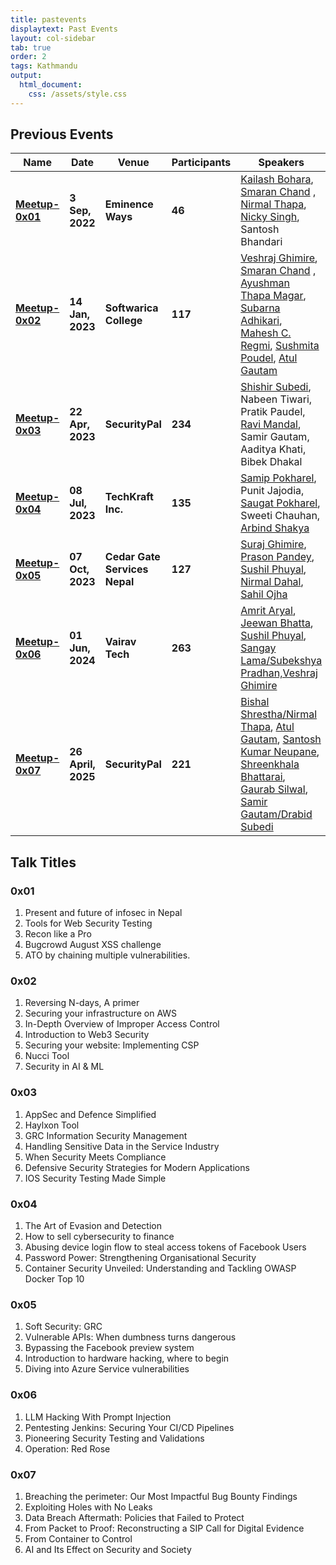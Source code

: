 ```yaml
---
title: pastevents
displaytext: Past Events
layout: col-sidebar
tab: true
order: 2
tags: Kathmandu
output:
  html_document:
    css: /assets/style.css
---
```


## Previous Events

| Name | Date | Venue | Participants | Speakers |
| ---- | ---- | -------- | ---------- |------ |
| [**Meetup-0x01**](https://www.facebook.com/owasp.kathmandu/photos/pcb.121095887357875/121092737358190/)  | **3 Sep, 2022** | **Eminence Ways** | **46**| [Kailash Bohara](https://github.com/OWASP/www-chapter-kathmandu/blob/main/assets/slides/Meetup-0x01/Kailash%20Bohara%20-%20Present%20and%20future%20of%20infosec%20in%20Nepal.pdf),   [Smaran Chand](https://github.com/OWASP/www-chapter-kathmandu/blob/main/assets/slides/Meetup-0x01/Smaran_Chand_ATO_By_Chaining_Multiple_Vulnerabilities.pptx)  , [Nirmal Thapa](https://github.com/OWASP/www-chapter-kathmandu/blob/main/assets/slides/Meetup-0x01/Nirmal_Thapa_Recon_Like_A_Pro.pptx), [Nicky Singh](https://github.com/OWASP/www-chapter-kathmandu/blob/main/assets/slides/Meetup-0x01/Nicky%20Singh%20-Tools%20For%20Web%20Security%20Testing.pptx), Santosh Bhandari |
[**Meetup-0x02**](https://www.facebook.com/owasp.kathmandu/photos/pcb.121095887357875/121092737358190/)  | **14 Jan, 2023** | **Softwarica College** | **117**| [Veshraj Ghimire](https://github.com/OWASP/www-chapter-kathmandu/blob/main/assets/slides/Meetup-0x02/In%20Depth%20overview%20of%20Improper%20Access%20Control.pdf),   [Smaran Chand](https://github.com/OWASP/www-chapter-kathmandu/blob/main/assets/slides/Meetup-0x02/Nucci_Smaran_Chand.pdf)  , [Ayushman Thapa Magar](https://github.com/OWASP/www-chapter-kathmandu/blob/main/assets/slides/Meetup-0x02/Web3%20Security%20-%20Ayushman.pdf), [Subarna Adhikari](https://github.com/OWASP/www-chapter-kathmandu/blob/main/assets/slides/Meetup-0x02/AI_cybersecurity_Subarana_Adhikari.pdf), [Mahesh C. Regmi](https://github.com/OWASP/www-chapter-kathmandu/blob/main/assets/slides/Meetup-0x02/Securing%20Infrastructure%20in%20AWS%20-%20Mahesh%20Regmi.pdf), [Sushmita Poudel](https://github.com/OWASP/www-chapter-kathmandu/blob/main/assets/slides/Meetup-0x02/CSP%20-%20Sushmita%20Poudel.pdf), [Atul Gautam](https://github.com/OWASP/www-chapter-kathmandu/blob/main/assets/slides/Meetup-0x02/Reversing%20N-days%20%2C%20A%20Primer%20-%20Atul%20Gautam.pdf)|
[**Meetup-0x03**](https://www.facebook.com/photo/?fbid=194205696715728) | **22 Apr, 2023** | **SecurityPal** | **234** | [Shishir Subedi](https://github.com/OWASP/www-chapter-kathmandu/blob/main/assets/slides/Meetup%20-%200x03/Application%20Security.pdf), Nabeen Tiwari, Pratik Paudel, [Ravi Mandal](https://github.com/OWASP/www-chapter-kathmandu/blob/main/assets/slides/Meetup%20-%200x03/Handling%20Sensitive%20Data%20in%20Service%20Industry.pptx.pdf), Samir Gautam, Aaditya Khati, Bibek Dhakal |
[**Meetup-0x04**](https://www.facebook.com/photo?fbid=689285406529576&set=pcb.689285796529537) | **08 Jul, 2023** | **TechKraft Inc.** | **135** | [Samip Pokharel](https://github.com/OWASP/www-chapter-kathmandu/blob/main/assets/slides/Meetup-0x04/The-Art-of-evasion-and-detection.pptx), Punit Jajodia, [Saugat Pokharel](https://github.com/OWASP/www-chapter-kathmandu/blob/main/assets/slides/Meetup-0x04/OWASP%20Presentation.pdf), Sweeti Chauhan, [Arbind Shakya](https://github.com/OWASP/www-chapter-kathmandu/blob/main/assets/slides/Meetup-0x04/Arbind_Docker_Top_10.pptx)|
[**Meetup-0x05**](https://www.facebook.com/photo?fbid=689285406529576&set=pcb.689285796529537) | **07 Oct, 2023** | **Cedar Gate Services Nepal** | **127** | [Suraj Ghimire](https://github.com/OWASP/www-chapter-kathmandu/raw/main/assets/slides/Meetup%20-%200x05/OWASP%20Top%2010_Soft_Security_2023_10_07%20(1).pptx), [Prason Pandey](https://github.com/OWASP/www-chapter-kathmandu/raw/main/assets/slides/Meetup%20-%200x05/API%20-%20OWASP%20(1).pptx), [Sushil Phuyal](https://github.com/OWASP/www-chapter-kathmandu/blob/main/assets/slides/Meetup%20-%200x05/owaspktm.pdf), [Nirmal Dahal](https://github.com/OWASP/www-chapter-kathmandu/blob/main/assets/slides/Meetup%20-%200x05/Introduction%20to%20Hardware%20Hacking.pdf), [Sahil Ojha](https://github.com/OWASP/www-chapter-kathmandu/raw/main/assets/slides/Meetup%20-%200x05/Azure%20Security-%20Divign%20into%20azure%20service%20vulnerabilities.pptx)|
[**Meetup-0x06**](https://www.facebook.com/photo?fbid=689285406529576&set=pcb.689285796529537) | **01 Jun, 2024** | **Vairav Tech** | **263** | [Amrit Aryal](#), [Jeewan Bhatta](#), [Sushil Phuyal](#), [Sangay Lama/Subekshya Pradhan,Veshraj Ghimire](#) |
[**Meetup-0x07**](https://media.licdn.com/dms/image/v2/D5622AQGGuYqcbyYloQ/feedshare-shrink_2048_1536/B56ZaM7ukRHAAo-/0/1746121252153?e=1752105600&v=beta&t=jKmMz_n8ivFz675Tnq6yXXm6w1WiSm6SyVrOyEuPBRQ) | **26 April, 2025** | **SecurityPal** | **221** | [Bishal Shrestha/Nirmal Thapa](), [Atul Gautam](), [Santosh Kumar Neupane](), [Shreenkhala Bhattarai](), [Gaurab Silwal](), [Samir Gautam/Drabid Subedi]() |

## Talk Titles
### 0x01
1. Present and future of infosec in Nepal
2. Tools for Web Security Testing
3. Recon like a Pro
4. Bugcrowd August XSS challenge
5. ATO by chaining multiple vulnerabilities.

### 0x02
1. Reversing N-days, A primer
2. Securing your infrastructure on AWS
3. In-Depth Overview of Improper Access Control
4. Introduction to Web3 Security
5. Securing your website: Implementing CSP
6. Nucci Tool
7. Security in AI & ML

### 0x03
1. AppSec and Defence Simplified
2. Haylxon Tool
3. GRC Information Security Management
4. Handling Sensitive Data in the Service Industry
5. When Security Meets Compliance
6. Defensive Security Strategies for Modern Applications
7. IOS Security Testing Made Simple

### 0x04
1. The Art of Evasion and Detection
2. How to sell cybersecurity to finance
3. Abusing device login flow to steal access tokens of Facebook Users
4. Password Power: Strengthening Organisational Security
5. Container Security Unveiled: Understanding and Tackling OWASP Docker Top 10

### 0x05
1. Soft Security: GRC
2. Vulnerable APIs: When dumbness turns dangerous
3. Bypassing the Facebook preview system
4. Introduction to hardware hacking, where to begin
5. Diving into Azure Service vulnerabilities

### 0x06
1. LLM Hacking With Prompt Injection
2. Pentesting Jenkins: Securing Your CI/CD Pipelines
3. Pioneering Security Testing and Validations
4. Operation: Red Rose

### 0x07
1. Breaching the perimeter: Our Most Impactful Bug Bounty Findings
2. Exploiting Holes with No Leaks
3. Data Breach Aftermath: Policies that Failed to Protect
4. From Packet to Proof: Reconstructing a SIP Call for Digital Evidence
5. From Container to Control
6. AI and Its Effect on Security and Society





